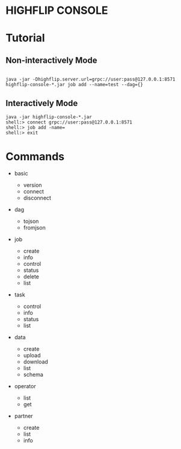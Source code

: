 HIGHFLIP CONSOLE
====================================================


# Tutorial


## Non-interactively Mode
```shell

java -jar -Dhighflip.server.url=grpc://user:pass@127.0.0.1:8571 highflip-console-*.jar job add --name=test --dag={} 

```

## Interactively Mode
```shell
java -jar highflip-console-*.jar
shell:> connect grpc://user:pass@127.0.0.1:8571
shell:> job add -name=
shell:> exit
```

# Commands


- basic
  + version
  + connect
  + disconnect

- dag
  + tojson
  + fromjson

- job
  + create
  + info
  + control
  + status
  + delete
  + list

- task
  + control
  + info
  + status
  + list

- data
  + create
  + upload
  + download
  + list
  + schema

- operator
  + list
  + get

- partner
  + create
  + list
  + info

